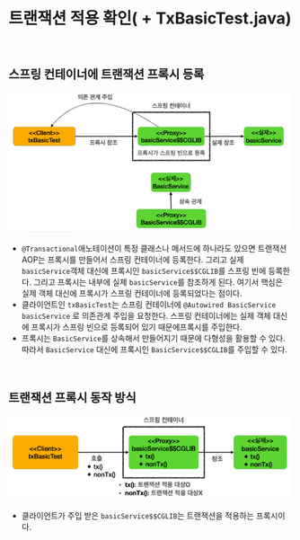 # 트랜잭션 적용 확인( + TxBasicTest.java)

<br>

## 스프링 컨테이너에 트랜잭션 프록시 등록
![Confirm_transaction_application](02.Confirm_transaction_application1.PNG)
* ```@Transactional```애노테이션이 특정 클래스나 메서드에 하나라도 있으면 트랜잭션 AOP는 프록시를 만들어서 스프링 컨테이너에 등록한다.
  그리고 실제 ```basicService```객체 대신에 프록시인 ```basicService$$CGLIB```를 스프링 빈에 등록한다.
  그리고 프록시는 내부에 실제 ```basicService```를 참조하게 된다. 여기서 핵심은 실제 객체 대신에 프록시가 스프링 컨테이너에 등록되었다는 점이다.
* 클라이언트인 ```txBasicTest```는 스프링 컨테이너에 ```@Autowired BasicService basicService``` 로 의존관계 주입을 요청한다.
  스프링 컨테이너에는 실제 객체 대신에 프록시가 스프링 빈으로 등록되어 있기 때문에프록시를 주입한다.
* 프록시는 ```BasicService```를 상속해서 만들어지기 때문에 다형성을 활용할 수 있다. 따라서 ```BasicService``` 대신에 프록시인 ```BasicService$$CGLIB```를 주입할 수 있다.

<br>

## 트랜잭션 프록시 동작 방식
![Confirm_transaction_application](02.Confirm_transaction_application2.PNG)
* 클라이언트가 주입 받은 ```basicService$$CGLIB```는 트랜잭션을 적용하는 프록시이다.